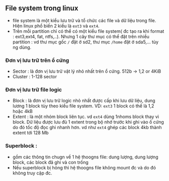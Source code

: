## File system trong linux
+ file system là một kiểu lưu trữ và tổ chức các file và dữ liệu trong file. Hiện linux phổ biến 2 kiểu là `ext3` và `ext4`.
+ Trên mỗi partition chỉ có thể có một kiểu file system( đc tạo ra khi format : ext3,ext4, fat, ntfs,..). Nhưng 1 cây thư mục có thể đặt trên nhiều partition : vd thư mục gốc `/` đặt ở sd2, thư mục `/home` đặt ở sda5,... tùy ng dùng.
### Đơn vị lưu trữ trên ổ cứng 
+ Sector : là đơn vị lưu trữ vật lý nhỏ nhất trên ổ cứng. 512b -> 1,2 or 4KiB 
+ Cluster : 1-128 sector
### Đơn vị lưu trữ file logic
+ Block : là đơn vị lưu trữ logic nhỏ nhất được cấp khi lưu dữ liệu, dung lương 1 block tùy theo kiểu file system. VD: `ext3` 1 block có thể là 1,2 hoặc 4kB
+ Extent : là một nhóm block liên tục. vd `ext4` dùng 1nhoms block thay vì block. Dữ liệu được lưu đủ 1 extent trong bộ nhớ trước khi ghi vào ổ cứng do đó tốc độ đọc ghi nhanh hơn. vd như `ext4` ghép các block 4kb thành extent tới 128 Mb
### Superblock : 
+ gồm các thông tin chugn về 1 hệ thoogns file: dung lượng, dung lượng block, các block đã ghi và con trống
+ Nếu superblock bị hỏng thì hệ thoogns file không mount đc và do đó không truy cập đc.   

